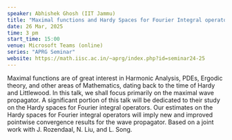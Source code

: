 ```yaml
---
speaker: Abhishek Ghosh (IIT Jammu)
title: "Maximal functions and Hardy Spaces for Fourier Integral operators"
date: 26 Mar, 2025
time: 3 pm
start_time: 15:00
venue: Microsoft Teams (online)
series: "APRG Seminar"
website: https://math.iisc.ac.in/~aprg/index.php?id=seminar24-25
---
```


Maximal functions are of great interest in Harmonic Analysis, PDEs, Ergodic theory, and other areas of Mathematics, dating back to the time of Hardy and Littlewood.
In this talk, we shall focus primarily on the maximal wave propagator. A significant portion of this talk will be dedicated to their study on the Hardy spaces for
Fourier integral operators. Our estimates on the Hardy spaces for Fourier integral operators will imply new and improved pointwise convergence results for the wave
propagator. Based on a joint work with J. Rozendaal, N. Liu, and L. Song.

